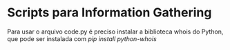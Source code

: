 # Scripts para Information Gathering

Para usar o arquivo code.py é preciso instalar a biblioteca whois do Python, que pode ser instalada com *pip install python-whois* 
